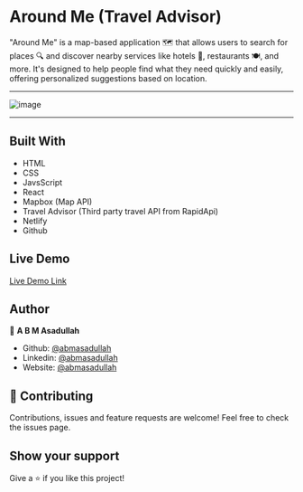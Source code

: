 # Around Me (Travel Advisor)

"Around Me" is a map-based application 🗺️ that allows users to search for places 🔍 and discover nearby services like hotels 🏨, restaurants 🍽️, and more. It's designed to help people find what they need quickly and easily, offering personalized suggestions based on location.

<hr/>

![image](https://github.com/user-attachments/assets/72b58fe3-b840-44bb-b5d8-1dc3ad7d46cd)

<hr />

## Built With

- HTML
- CSS
- JavsScript
- React
- Mapbox (Map API)
- Travel Advisor (Third party travel API from RapidApi)
- Netlify
- Github

## Live Demo

[Live Demo Link](https://around-me-app.netlify.app/)

## Author

👤 **A B M Asadullah**

- Github: [@abmasadullah](https://github.com/abmasadullah)
- Linkedin: [@abmasadullah](https://www.linkedin.com/in/abmasadullah)
- Website: [@abmasadullah](https://asad.app/)


## 🤝 Contributing

Contributions, issues and feature requests are welcome!
Feel free to check the issues page.

## Show your support

Give a ⭐️ if you like this project!
